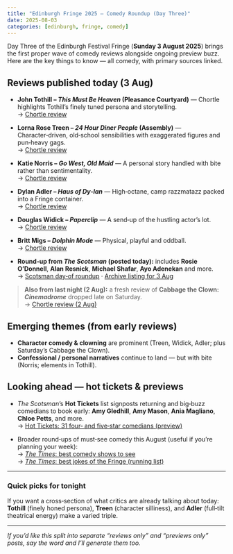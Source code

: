 ```yaml
---
title: "Edinburgh Fringe 2025 – Comedy Roundup (Day Three)"
date: 2025-08-03
categories: [edinburgh, fringe, comedy]
---
```


Day Three of the Edinburgh Festival Fringe (**Sunday 3 August 2025**) brings the first proper wave of comedy reviews alongside ongoing preview buzz. Here are the key things to know — all comedy, with primary sources linked.

## Reviews published today (3 Aug)

- **John Tothill – _This Must Be Heaven_ (Pleasance Courtyard)** — Chortle highlights Tothill’s finely tuned persona and storytelling.  
  → [Chortle review](https://www.chortle.co.uk/review/2025/08/03/58657/john_tothill%3A_this_must_be_heaven)

- **Lorna Rose Treen – _24 Hour Diner People_ (Assembly)** — Character‑driven, old‑school sensibilities with exaggerated figures and pun‑heavy gags.  
  → [Chortle review](https://www.chortle.co.uk/review/2025/08/03/58659/lorna_rose_treen%3A_24_hour_diner_people)

- **Katie Norris – _Go West, Old Maid_** — A personal story handled with bite rather than sentimentality.  
  → [Chortle review](https://www.chortle.co.uk/review/2025/08/03/58660/katie_norris%3A_go_west%2C_old_maid)

- **Dylan Adler – _Haus of Dy‑lan_** — High‑octane, camp razzmatazz packed into a Fringe container.  
  → [Chortle review](https://www.chortle.co.uk/review/2025/08/03/58655/dylan_adler%3A_haus_of_dy-lan)

- **Douglas Widick – _Paperclip_** — A send‑up of the hustling actor’s lot.  
  → [Chortle review](https://www.chortle.co.uk/review/2025/08/03/58656/douglas_widick%3A_paperclip)

- **Britt Migs – _Dolphin Mode_** — Physical, playful and oddball.  
  → [Chortle review](https://www.chortle.co.uk/review/2025/08/03/58658/britt_migs%3A_dolphin_mode)

- **Round‑up from _The Scotsman_ (posted today):** includes **Rosie O’Donnell**, **Alan Resnick**, **Michael Shafar**, **Ayo Adenekan** and more.  
  → [Scotsman day‑of roundup](https://www.scotsman.com/arts-and-culture/edinburgh-festivals/comedy/edinburgh-fringe-comedy-reviews-rosie-odonnell-alan-resnick-michael-shafar-ayo-adenekan-catriona-dowden-5254685) · [Archive listing for 3 Aug](https://www.scotsman.com/archive/2025-08-03)

> **Also from last night (2 Aug):** a fresh review of **Cabbage the Clown: _Cinemadrome_** dropped late on Saturday.  
> → [Chortle review (2 Aug)](https://www.chortle.co.uk/review/2025/08/02/58650/cabbage_the_clown%3A_cinemadrome)

## Emerging themes (from early reviews)

- **Character comedy & clowning** are prominent (Treen, Widick, Adler; plus Saturday’s Cabbage the Clown).  
- **Confessional / personal narratives** continue to land — but with bite (Norris; elements in Tothill).

## Looking ahead — hot tickets & previews

- _The Scotsman_’s **Hot Tickets** list signposts returning and big‑buzz comedians to book early: **Amy Gledhill**, **Amy Mason**, **Ania Magliano**, **Chloe Petts**, and more.  
  → [Hot Tickets: 31 four‑ and five‑star comedians (preview)](https://www.scotsman.com/arts-and-culture/edinburgh-festivals/comedy/edinburgh-fringe-2025-hot-tickets-here-are-31-four-and-five-star-comedians-returning-this-august-from-garry-star-to-amy-gledhill-5240146)

- Broader round‑ups of must‑see comedy this August (useful if you’re planning your week):  
  → [_The Times_: best comedy shows to see](https://www.thetimes.co.uk/article/edinburgh-fringe-festival-2025-the-best-comedy-shows-ranked-xzd2kjplw)  
  → [_The Times_: best jokes of the Fringe (running list)](https://www.thetimes.co.uk/article/the-best-jokes-of-edinburgh-fringe-2025-xkh5qg5kb)

---

### Quick picks for tonight
If you want a cross‑section of what critics are already talking about today: **Tothill** (finely honed persona), **Treen** (character silliness), and **Adler** (full‑tilt theatrical energy) make a varied triple.

---

_If you’d like this split into separate “reviews only” and “previews only” posts, say the word and I’ll generate them too._
